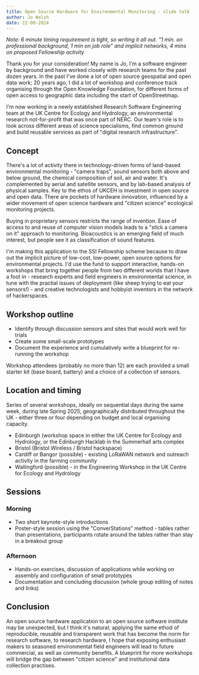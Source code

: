 ```yaml
---
title: Open Source Hardware for Environmental Monitoring - slide talk
author: Jo Walsh
date: 22-09-2024
---
```


_Note: 6 minute timing requirement is tight, so writing it all out. "1 min. on professional background, 1 min on job role" and implicit networks, 4 mins on proposed Fellowship activity_

Thank you for your consideration! My name is Jo, I'm a software engineer by background and have worked closely with research teams for the past dozen years. In the past I've done a lot of open source geospatial and open data work; 20 years ago, I did a lot of workshop and conference track organising through the Open Knowledge Foundation, for different forms of open access to geographic data including the start of OpenStreetmap.

 I'm now working in a newly established Research Software Engineering team at the UK Centre for Ecology and Hydrology, an environmental research not-for-profit that was once part of NERC. Our team's role is to look across different areas of science specialisms, find common ground and build reusable services as part of "digital research infrastructure".

## Concept 

There's a lot of activity there in technology-driven forms of land-based environmental monitoring - "camera traps", sound sensors both above and below ground, the chemical composition of soil, air and water. It's complemented by aerial and satellite sensors, and by lab-based analysis of physical samples. Key to the ethos of UKCEH is investment in open source and open data. There are pockets of hardware innovation, influenced by a wider movement of open science hardware and "citizen science" ecological monitoring projects. 

Buying in proprietary sensors restricts the range of invention. Ease of access to and reuse of computer vision models leads to a "stick a camera on it" approach to monitoring. Bioacoustics is an emerging field of much interest, but people see it as classification of sound features.

I'm making this application to the SSI Fellowship scheme because to draw out the implicit picture of low-cost, low-power, open source options for environmental projects. I'd use the fund to support interactive, hands-on workshops that bring together people from two different worlds that I have a foot in - research experts and field engineers in environmental science, in tune with the practial issues of deployment (like sheep trying to eat your sensors!) - and creative technologists and hobbyist inventors in the network of hackerspaces.

## Workshop outline

* Identify through discussion sensors and sites that would work well for trials
* Create some small-scale prototypes
* Document the experience and cumulatively write a blueprint for re-running the workshop

Workshop attendees (probably no more than 12) are each provided a small starter kit (base board, battery) and a choice of a collection of sensors.

## Location and timing
Series of several workshops, ideally on sequential days during the same week, during late Spring 2025, geographically distributed throughout the UK - either three or four depending on budget and local organising capacity.

* Edinburgh (workshop space in either the UK Centre for Ecology and Hydrology, or the Edinburgh Hacklab in the Summerhall arts complex
* Bristol (Bristol Wireless / Bristol hackspace)
* Cardiff or Bangor (possible) - existing LoRaWAN network and outreach activity in the farming community
* Wallingford (possible) - in the Engineering Workshop in the UK Centre for Ecology and Hydrology

## Sessions 

### Morning
* Two short keynote-style introductions 
* Poster-style session using the "ConverStations" method - tables rather than presentations, participants rotate around the tables rather than stay in a breakout group

### Afternoon
* Hands-on exercises, discussion of applications while working on assembly and configuration of small prototypes
* Documentation and concluding discussion (whole group editing of notes and links)

## Conclusion

An open source hardware application to an open source software institute may be unexpected, but I think it's natural; applying the same ethod of reproducible, reusable and transparent work that has become the norm for research software, to research hardware, I hope that exposing enthusiast makers to seasoned environmental field engineers will lead to future commercial, as well as community benefits. A blueprint for more workshops will bridge the gap between "citizen science" and institutional data collection practises.


